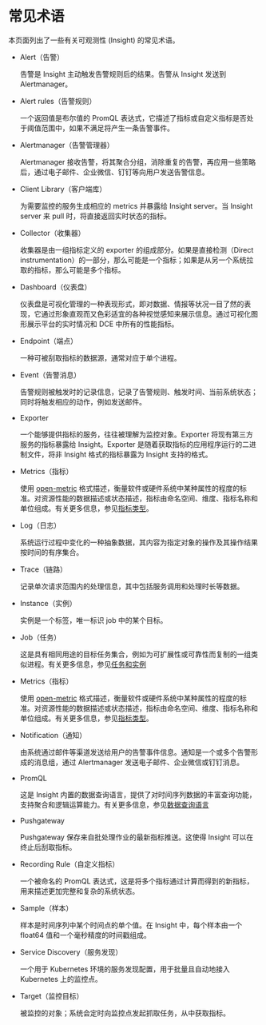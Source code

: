 # 常见术语

本页面列出了一些有关可观测性 (Insight) 的常见术语。

- Alert（告警）

    告警是 Insight 主动触发告警规则后的结果。告警从 Insight 发送到 Alertmanager。

- Alert rules（告警规则）

    一个返回值是布尔值的 PromQL 表达式，它描述了指标或自定义指标是否处于阈值范围中，如果不满足将产生一条告警事件。

- Alertmanager（告警管理器）

    Alertmanager 接收告警，将其聚合分组，消除重复的告警，再应用一些策略后，通过电子邮件、企业微信、钉钉等向用户发送告警信息。

- Client Library（客户端库）

    为需要监控的服务生成相应的 metrics 并暴露给 Insight server。当 Insight server 来 pull 时，将直接返回实时状态的指标。

- Collector（收集器）

    收集器是由一组指标定义的 exporter 的组成部分。如果是直接检测（Direct instrumentation）的一部分，那么可能是一个指标；如果是从另一个系统拉取的指标，那么可能是多个指标。

- Dashboard（仪表盘）

    仪表盘是可视化管理的一种表现形式，即对数据、情报等状况一目了然的表现，它通过形象直观而又色彩适宜的各种视觉感知来展示信息。通过可视化图形展示平台的实时情况和 DCE 中所有的性能指标。

- Endpoint（端点）

    一种可被刮取指标的数据源，通常对应于单个进程。

- Event（告警消息）

    告警规则被触发时的记录信息，记录了告警规则、触发时间、当前系统状态；同时将触发相应的动作，例如发送邮件。

- Exporter

    一个能够提供指标的服务，往往被理解为监控对象。Exporter 将现有第三方服务的指标暴露给 Insight。Exporter 是随着获取指标的应用程序运行的二进制文件，将非 Insight 格式的指标暴露为 Insight 支持的格式。

- Metrics（指标）

    使用 [open-metric](https://openmetrics.io/) 格式描述，衡量软件或硬件系统中某种属性的程度的标准。对资源性能的数据描述或状态描述，指标由命名空间、维度、指标名称和单位组成。有关更多信息，参见[指标类型](../../reference/basic-knowledge/insight.md#数据模型)。

- Log（日志）

    系统运行过程中变化的一种抽象数据，其内容为指定对象的操作及其操作结果按时间的有序集合。
    
- Trace（链路）

    记录单次请求范围内的处理信息，其中包括服务调用和处理时长等数据。

- Instance（实例）

    实例是一个标签，唯一标识 job 中的某个目标。
  
- Job（任务）

    这是具有相同用途的目标任务集合，例如为可扩展性或可靠性而复制的一组类似进程。有关更多信息，参见[任务和实例](../../reference/basic-knowledge/insight.md#任务和实例)

- Metrics（指标）

    使用 [open-metric](https://openmetrics.io/) 格式描述，衡量软件或硬件系统中某种属性的程度的标准。对资源性能的数据描述或状态描述，指标由命名空间、维度、指标名称和单位组成。有关更多信息，参见[指标类型](../../reference/basic-knowledge/insight.md#数据模型)。

- Notification（通知）

    由系统通过邮件等渠道发送给用户的告警事件信息。通知是一个或多个告警形成的消息组，通过 Alertmanager 发送电子邮件、企业微信或钉钉消息。

- PromQL

    这是 Insight 内置的数据查询语言，提供了对时间序列数据的丰富查询功能，支持聚合和逻辑运算能力。有关更多信息，参见[数据查询语言](../../reference/basic-knowledge/insight.md#查询语言-promql)

- Pushgateway

    Pushgateway 保存来自批处理作业的最新指标推送。这使得 Insight 可以在终止后刮取指标。

- Recording Rule（自定义指标）

    一个被命名的 PromQL 表达式，这是将多个指标通过计算而得到的新指标，用来描述更加完整和复杂的系统状态。

- Sample（样本）

    样本是时间序列中某个时间点的单个值。在 Insight 中，每个样本由一个 float64 值和一个毫秒精度的时间戳组成。

- Service Discovery（服务发现）

    一个用于 Kubernetes 环境的服务发现配置，用于批量且自动地接入 Kubernetes 上的监控点。

- Target（监控目标）

    被监控的对象；系统会定时向监控点发起抓取任务，从中获取指标。
